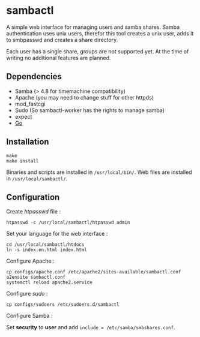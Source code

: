 sambactl
========

A simple web interface for managing users and samba shares. Samba authentication
uses unix users, therefor this tool creates a unix user, adds it to smbpasswd
and creates a share directory.

Each user has a single share, groups are not supported yet. At the time of
writing no additional features are planned.

Dependencies
------------

* Samba (> 4.8 for timemachine compatibility)
* Apache (you may need to change stuff for other httpds)
* mod\_fastcgi
* Sudo (So sambactl-worker has the rights to manage samba)
* expect
* [Go](http://golang.org/)

Installation
------------

	make
	make install

Binaries and scripts are installed in `/usr/local/bin/`. Web files are installed in `/usr/local/sambactl/`.

Configuration
-------------

Create *htpasswd* file :

	htpasswd -c /usr/local/sambactl/htpasswd admin

Set your language for the web interface :

	cd /usr/local/sambactl/htdocs
	ln -s index.en.html index.html

Configure Apache :

	cp configs/apache.conf /etc/apache2/sites-available/sambactl.conf
	a2ensite sambactl.conf
	systemctl reload apache2.service

Configure *sudo* :

	cp configs/sudoers /etc/sudoers.d/sambactl

Configure Samba :

Set **security** to **user** and add `include = /etc/samba/smbshares.conf`.
